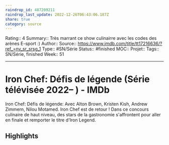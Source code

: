 ```yaml
---
raindrop_id: 487209211
raindrop_last_update: 2022-12-26T06:43:06.187Z
share: true
category: source
---
```


Rating:: 4
Summary:: Très marrant ce show culinairre avec les codes des arènes E-sport :) 
Author::
Source:: https://www.imdb.com/title/tt17216636/?ref_=nv_sr_srsg_1
Type:: #SN/Série 
Status:: #finished 
MOC::
Projet:: 
Tags:: SN/Série, finished
Week:: 51

***
# Iron Chef: Défis de légende (Série télévisée 2022– ) - IMDb

Iron Chef: Défis de légende: Avec Alton Brown, Kristen Kish, Andrew Zimmern, Nilou Motamed. Iron Chef est de retour ! Dans ce concours culinaire de haut niveau, des stars de la gastronomie s'affrontent pour aller en finale et remporter le titre d'Iron Legend.

## Highlights
